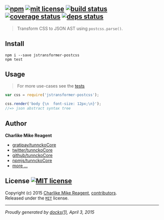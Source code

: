 ## [![npm][npmjs-img]][npmjs-url] [![mit license][license-img]][license-url] [![build status][travis-img]][travis-url] [![coverage status][coveralls-img]][coveralls-url] [![deps status][daviddm-img]][daviddm-url]

> Transform CSS to JSON AST using `postcss.parse()`.

## Install
```
npm i --save jstransformer-postcss
npm test
```


## Usage
> For more use-cases see the [tests](./test.js)

```js
var css = require('jstransformer-postcss');

css.render('body {\n  font-size: 12px;\n}');
//=> json abstract syntax tree
```


## Author
**Charlike Mike Reagent**
+ [gratipay/tunnckoCore][author-gratipay]
+ [twitter/tunnckoCore][author-twitter]
+ [github/tunnckoCore][author-github]
+ [npmjs/tunnckoCore][author-npmjs]
+ [more ...][contrib-more]


## License [![MIT license][license-img]][license-url]
Copyright (c) 2015 [Charlike Mike Reagent][contrib-more], [contributors][contrib-graf].  
Released under the [`MIT`][license-url] license.


[npmjs-url]: http://npm.im/jstransformer-postcss
[npmjs-img]: https://img.shields.io/npm/v/jstransformer-postcss.svg?style=flat&label=jstransformer-postcss

[coveralls-url]: https://coveralls.io/r/jstransformers/jstransformer-postcss?branch=master
[coveralls-img]: https://img.shields.io/coveralls/jstransformers/jstransformer-postcss.svg?style=flat

[license-url]: https://github.com/jstransformers/jstransformer-postcss/blob/master/license.md
[license-img]: https://img.shields.io/badge/license-MIT-blue.svg?style=flat

[travis-url]: https://travis-ci.org/jstransformers/jstransformer-postcss
[travis-img]: https://img.shields.io/travis/jstransformers/jstransformer-postcss.svg?style=flat

[daviddm-url]: https://david-dm.org/jstransformers/jstransformer-postcss
[daviddm-img]: https://img.shields.io/david/jstransformers/jstransformer-postcss.svg?style=flat

[author-gratipay]: https://gratipay.com/tunnckoCore
[author-twitter]: https://twitter.com/tunnckoCore
[author-github]: https://github.com/tunnckoCore
[author-npmjs]: https://npmjs.org/~tunnckocore

[contrib-more]: http://j.mp/1stW47C
[contrib-graf]: https://github.com/jstransformers/jstransformer-postcss/graphs/contributors

***

_Proudly generated by [docks(1)](https://github.com/tunnckoCore), April 3, 2015_